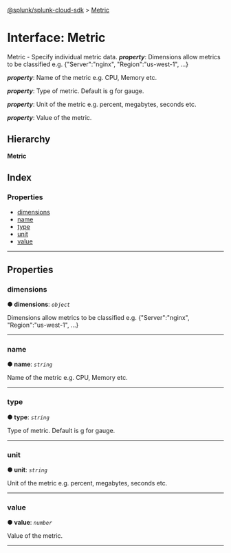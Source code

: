 [@splunk/splunk-cloud-sdk](../README.md) > [Metric](../interfaces/metric.md)

# Interface: Metric

Metric - Specify individual metric data.
*__property__*: Dimensions allow metrics to be classified e.g. {"Server":"nginx", "Region":"us-west-1", ...}

*__property__*: Name of the metric e.g. CPU, Memory etc.

*__property__*: Type of metric. Default is g for gauge.

*__property__*: Unit of the metric e.g. percent, megabytes, seconds etc.

*__property__*: Value of the metric.

## Hierarchy

**Metric**

## Index

### Properties

* [dimensions](metric.md#dimensions)
* [name](metric.md#name)
* [type](metric.md#type)
* [unit](metric.md#unit)
* [value](metric.md#value)

---

## Properties

<a id="dimensions"></a>

###  dimensions

**● dimensions**: *`object`*

Dimensions allow metrics to be classified e.g. {"Server":"nginx", "Region":"us-west-1", ...}

___
<a id="name"></a>

###  name

**● name**: *`string`*

Name of the metric e.g. CPU, Memory etc.

___
<a id="type"></a>

###  type

**● type**: *`string`*

Type of metric. Default is g for gauge.

___
<a id="unit"></a>

###  unit

**● unit**: *`string`*

Unit of the metric e.g. percent, megabytes, seconds etc.

___
<a id="value"></a>

###  value

**● value**: *`number`*

Value of the metric.

___

